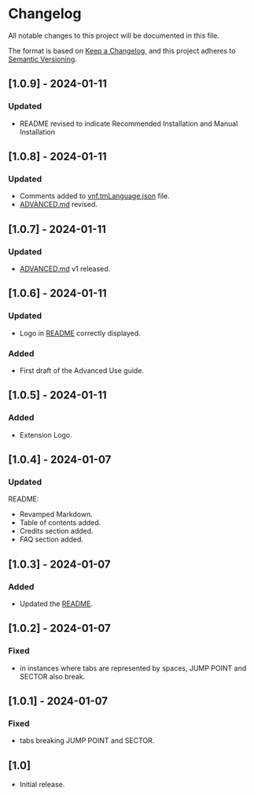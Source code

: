 # Changelog

All notable changes to this project will be documented in this file.

The format is based on [Keep a Changelog](https://keepachangelog.com/en/1.0.0/),
and this project adheres to [Semantic Versioning](https://semver.org/spec/v2.0.0.html).

## **[1.0.9]** - 2024-01-11

### Updated

- README revised to indicate Recommended Installation and Manual Installation

## **[1.0.8]** - 2024-01-11

### Updated

- Comments added to [vnf.tmLanguage.json](syntaxes/vnf.tmLanguage.json) file.
- [ADVANCED.md](ADVANCED.md) revised.

## **[1.0.7]** - 2024-01-11

### Updated

- [ADVANCED.md](ADVANCED.md) v1 released.

## **[1.0.6]** - 2024-01-11

### Updated

- Logo in [README](README.md) correctly displayed.

### Added

- First draft of the Advanced Use guide.

## **[1.0.5]** - 2024-01-11

### Added

- Extension Logo.

## **[1.0.4]** - 2024-01-07

### Updated

README:
- Revamped Markdown.
- Table of contents added.
- Credits section added.
- FAQ section added.

## **[1.0.3]** - 2024-01-07

### Added

- Updated the [README](README.md).

## **[1.0.2]** - 2024-01-07

### Fixed

- in instances where tabs are represented by spaces, JUMP POINT and SECTOR also break.

## **[1.0.1]** - 2024-01-07

### Fixed

- tabs breaking JUMP POINT and SECTOR.
## **[1.0]**

- Initial release.